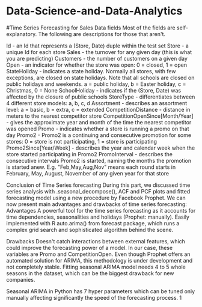 # Data-Science-and-Data-Analytics
#Time Series Forecasting for Sales
Data fields
Most of the fields are self-explanatory. The following are descriptions for those that aren't.

Id - an Id that represents a (Store, Date) duple within the test set
Store - a unique Id for each store
Sales - the turnover for any given day (this is what you are predicting)
Customers - the number of customers on a given day
Open - an indicator for whether the store was open: 0 = closed, 1 = open
StateHoliday - indicates a state holiday. Normally all stores, with few exceptions, are closed on state holidays. Note that all schools are closed on public holidays and weekends. a = public holiday, b = Easter holiday, c = Christmas, 0 = None
SchoolHoliday - indicates if the (Store, Date) was affected by the closure of public schools
StoreType - differentiates between 4 different store models: a, b, c, d
Assortment - describes an assortment level: a = basic, b = extra, c = extended
CompetitionDistance - distance in meters to the nearest competitor store
CompetitionOpenSince[Month/Year] - gives the approximate year and month of the time the nearest competitor was opened
Promo - indicates whether a store is running a promo on that day
Promo2 - Promo2 is a continuing and consecutive promotion for some stores: 0 = store is not participating, 1 = store is participating
Promo2Since[Year/Week] - describes the year and calendar week when the store started participating in Promo2
PromoInterval - describes the consecutive intervals Promo2 is started, naming the months the promotion is started anew. E.g. "Feb,May,Aug,Nov" means each round starts in February, May, August, November of any given year for that store


Conclusion of Time Series forecasting
During this part, we discussed time series analysis with .seasonal_decompose(), ACF and PCF plots and fitted forecasting model using a new procedure by Facebook Prophet.
We can now present main advantages and drawbacks of time series forecasting:
Advantages
A powerful tool for the time series forecasting as it accounts for time dependencies, seasonalities and holidays (Prophet: manually). Easily implemented with R auto.arima() from forecast package, which runs a complex grid search and sophisticated algorithm behind the scene.

Drawbacks
Doesn't catch interactions between external features, which could improve the forecasting power of a model. In our case, these variables are Promo and CompetitionOpen. Even though Prophet offers an automated solution for ARIMA, this methodology is under development and not completely stable. Fitting seasonal ARIMA model needs 4 to 5 whole seasons in the dataset, which can be the biggest drawback for new companies.

Seasonal ARIMA in Python has 7 hyper parameters which can be tuned only manually affecting significantly the speed of the forecasting process.
1
